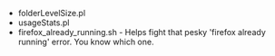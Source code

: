 * folderLevelSize.pl
* usageStats.pl
* firefox\_already\_running.sh	-	Helps fight that pesky 'firefox already running' error. You know which one.
